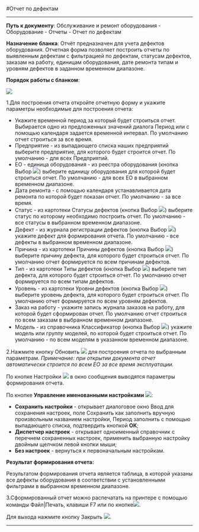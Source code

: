 ﻿#Отчет по дефектам

----------
**Путь к документу**:  Обслуживание и ремонт оборудования - Оборудование - Отчеты - Отчет по дефектам

**Назначение бланка**: Отчёт предназначен для учета дефектов оборудования. Отчетная форма позволяет построить отчеты по выявленным дефектам с фильтрацией по дефектам, статусам дефектов, заказам на работу, единицам оборудования, дате ремонта типам и уровням дефектов  в заданном временном диапазоне.

**Порядок работы с бланком**:

![](topic:Repair.Repair.AddFiles.Screenshot_11058.jpg)

1.Для построения отчета откройте отчетную форму и укажите параметры необходимые для построения отчета:

- Укажите временной период за который будет строиться отчет. Выбирается одно из предложенных значений диалога Период или с помощью календаря задается временной интервал.  По умолчанию отчет строиться за все время.
- Предприятие - из выпадающего списка наших предприятий выберите предприятие, для которого будет строится отчет. По умолчанию - для всех  Предприятий.
- ЕО - единица оборудования - из реестра оборудования (кнопка Выбор ![](topic:Repair.Repair.AddFiles.Btn_select.png)) выберите единицу оборудования для которой будет строиться отчет. По умолчанию - для всех  ЕО в выбранном временном диапазоне.
- Дата ремонта - с помощью календаря устанавливается дата ремонта по которой будет показан отчет. По умолчанию - за все время.
- Статус - из картотеки Статусы дефектов (кнопка Выбор ![](topic:Repair.Repair.AddFiles.Btn_select.png)) выберите статус по которому необходимо построить отчет. По умолчанию - все статусы в выбранном временном диапазоне.
- Дефект - из журнала регистрации дефектов (кнопка Выбор ![](topic:Repair.Repair.AddFiles.Btn_select.png)) укажите дефект для формирования отчета. По умолчанию - все дефекты в выбранном временном диапазоне. 
- Причина - из картотеки Причины дефектов (кнопка Выбор ![](topic:Repair.Repair.AddFiles.Btn_select.png)) выберите причину дефекта, для которого будет строиться отчет. По умолчанию отчет формируется по всем  причинам дефектов.
- Тип - из картотеки Типы дефектов (кнопка Выбор ![](topic:Repair.Repair.AddFiles.Btn_select.png)) выберите тип дефекта, для которого будет строиться отчет. По умолчанию отчет формируется по всем  типам дефектов.
- Уровень - из картотеки Уровни дефектов (кнопка Выбор ![](topic:Repair.Repair.AddFiles.Btn_select.png)) выберите уровень дефекта, для которого будет строиться отчет. По умолчанию отчет формируется по всем уровням дефектов.
- Заказ на работу - укажите запись журнала заказов на работу, для которой будет сформирован отчет. По умолчанию отчет строиться по всем заказам в выбранном временном диапазоне.
- Модель - из справочника Классификатор (кнопка Выбор  ![](topic:Repair.Repair.AddFiles.Btn_select.png)) укажите модель или группу моделей, по которой будет строиться отчет. По умолчанию - по всем моделям в указанном временном диапазоне.


2.Нажмите кнопку Обновить  ![](topic:Repair.Repair.AddFiles.Btn_Refresh.png)  для построения отчета по выбранным параметрам. *Примечание: при открытии документа отчет автоматически строится по всем ЕО  за все время эксплуатации.*

По кнопке Настройки ![](topic:Repair.Repair.AddFiles.Btn_settings.png) в окно сообщения выводятся параметры формирования отчета.

По кнопке **Управление именованными настройками** ![](topic:Repair.Repair.AddFiles.Btn_Settings_menager.png):
- **Сохранить настройки** -  открывает диалоговое окно Ввод для сохранения настроек, поле Сохранить как заполнить вручную произвольным названием настройки, Период заполнить с помощью выпадающего списка, подтвердить кнопкой **ОК**;
- **Диспетчер настроек** - открывает одноименный справочник с перечнем сохраненных настроек, применить  выбранную настройку двойным щелчком левой кнопки мыши;
- **Без настроек** - вернуться к первоначальным настройкам.


**Результат формирования отчета:**

Результатом  формирования  отчета является  таблица, в которой указаны все дефекты оборудования в соответствии с установленными фильтрами в выбранном временном диапазоне.

3.Сформированный отчет можно распечатать на принтере с помощью команды Файл|Печать, клавиши F7 или по кнопке![](topic:Repair.Repair.AddFiles.Btn_OK.png). 

Для выхода нажмите кнопку Закрыть ![](topic:Repair.Repair.AddFiles.BtnCloseCancel.png). 


----------